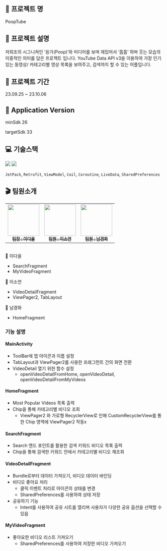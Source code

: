 ## 💩 프로젝트 명
PoopTube

## 📕 프로젝트 설명
저희조의 시그니쳐인 ‘응가(Poop)’와 미디어를 보며 재밌어서 ‘풉풉’ 하며 웃는 모습의 이중적인 의미를 담은 프로젝트 입니다.
YouTube Data API v3을 이용하여 가장 인기있는 동영상/ 카테고리별 영상 목록을 보여주고, 검색까지 할 수 있는 어플입니다.

## 📅 프로젝트 기간
23.09.25 ~ 23.10.06

## 📱 Application Version
minSdk 26

targetSdk 33

## 💻 기술스택
<img src="https://img.shields.io/badge/Kotlin-7F52FF?style=flat&logo=kotlin&logoColor=white"> <img src="https://img.shields.io/badge/Android-3DDC84?style=flat&logo=android&logoColor=white"> </br>

`JetPack`, `Retrofit`, `ViewModel`, `Coil`, `Coroutine`, `LiveData`, `SharedPreferences`


## 🎬 팀원소개
<table>
  <tbody>
    <tr>
      <td align="center">
        <a href="https://github.com/ouowinnie">
            <img src="https://avatars.githubusercontent.com/u/139089298?v=4" width="100px;"><br /><sub>
            <b>팀장 : 이다을</b><br />
        </a>
      </td>
      <td align="center">
        <a href="https://github.com/ars-yeon">
            <img src="https://avatars.githubusercontent.com/u/68272722?v=4" width="100px;"><br /><sub>
            <b>팀원 : 이소연</b></sub>
        </a>
      </td>
      <td align="center">
        <a href="https://github.com/KyungHwa0">
            <img src="https://avatars.githubusercontent.com/u/124041716?v=4" width="100px;"><br /><sub>
            <b>팀원 : 남경화</b></sub>
        </a>
      </td>        
     <tr/>
  </tbody>
</table>

##
💩 이다을
- SearchFragment
- MyVideoFragment

💩 이소연
- VideoDetailFragment
- ViewPager2, TabLayout

💩 남경화
- HomeFragment

### 기능 설명
#### MainActivity
- ToolBar에 앱 아이콘과 이름 설정
- TabLayout과 ViewPager2를 사용한 프래그먼트 간의 화면 전환
- VideoDetail 열기 위한 함수 설정
  - openVideoDetailFromHome, openVideoDetail, openVideoDetailFromMyVideos

#### HomeFragment
- Most Popular Videos 목록 출력
- Chip을 통해 카테고리별 비디오 조회
  - ViewPager2 와 가로형 RecyclerView로 인해 CustomRecyclerView를 통한 Chip 영역에 ViewPager2 작동x

#### SearchFragment
- Search 엔드 포인트를 활용한 검색 키워드 비디오 목록 출력
- Chip을 통해 검색한 키워드 안에서 카테고리별 비디오 재조회

#### VideoDetailFragment
- Bundle로부터 데이터 가져오기, 비디오 데이터 바인딩
- 비디오 좋아요 처리
  - 클릭 이벤트 처리로 아이콘의 상태를 변경
  - SharedPreferences를 사용하여 상태 저장
- 공유하기 기능
  - Intent를 사용하여 공유 시트를 열리며 사용자가 다양한 공유 옵션을 선택할 수 있음

#### MyVideoFragment
- 좋아요한 비디오 리스트 가져오기
  - SharedPreferences를 사용하여 저장한 비디오 가져오기
